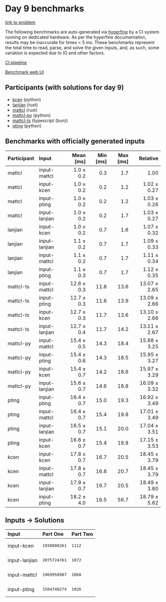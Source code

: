 # Day 9 benchmarks

[link to problem](https://adventofcode.com/2023/day/9)

The following benchmarks are auto-generated via
[hyperfine](https://github.com/sharkdp/hyperfine) by a CI system running on
dedicated hardware. As per the hyperfine documentation, results may be
inaccurate for times < 5 ms. These benchmarks represent the total time to read,
parse, and solve the given inputs, and, as such, some variation is expected due
to IO and other factors.

[CI pipeline](http://ci.papercode.net:8080/teams/main/pipelines/aoc2023)

[Benchmark web UI](https://aoc.ancalagon.black)


## Participants (with solutions for day 9)

- [kcen](https://github.com/kcen/aoc2023) (python)
- [lanjian](https://github.com/lanjian/aoc-2023) (rust)
- [mattcl](https://github.com/mattcl/aoc2023) (rust)
- [mattcl-py](https://github.com/mattcl/aoc2023-py) (python)
- [mattcl-ts](https://github.com/mattcl/aoc2023-js) (typescript (bun))
- [pting](https://github.com/pting/aoc2023) (python)


## Benchmarks with officially generated inputs

| Participant | Input | Mean [ms] | Min [ms] | Max [ms] | Relative |
|:---|:---|---:|---:|---:|---:|
| mattcl | input-mattcl | 1.0 ± 0.2 | 0.3 | 1.7 | 1.00 |
| mattcl | input-kcen | 1.0 ± 0.2 | 0.2 | 1.2 | 1.02 ± 0.27 |
| mattcl | input-pting | 1.0 ± 0.2 | 0.2 | 1.2 | 1.03 ± 0.26 |
| mattcl | input-lanjian | 1.0 ± 0.2 | 0.2 | 1.7 | 1.03 ± 0.27 |
| lanjian | input-kcen | 1.0 ± 0.2 | 0.7 | 1.6 | 1.07 ± 0.32 |
| lanjian | input-lanjian | 1.1 ± 0.2 | 0.7 | 1.7 | 1.09 ± 0.33 |
| lanjian | input-mattcl | 1.1 ± 0.2 | 0.7 | 1.7 | 1.11 ± 0.34 |
| lanjian | input-pting | 1.1 ± 0.3 | 0.7 | 1.7 | 1.12 ± 0.35 |
| mattcl-ts | input-mattcl | 12.6 ± 0.3 | 11.8 | 13.6 | 13.07 ± 2.65 |
| mattcl-ts | input-pting | 12.7 ± 0.3 | 11.8 | 13.9 | 13.09 ± 2.66 |
| mattcl-ts | input-kcen | 12.7 ± 0.3 | 11.7 | 13.6 | 13.10 ± 2.66 |
| mattcl-ts | input-lanjian | 12.7 ± 0.4 | 11.7 | 14.2 | 13.11 ± 2.67 |
| mattcl-py | input-mattcl | 15.4 ± 0.5 | 14.3 | 18.4 | 15.88 ± 3.25 |
| mattcl-py | input-pting | 15.4 ± 0.6 | 14.3 | 18.5 | 15.95 ± 3.27 |
| mattcl-py | input-kcen | 15.4 ± 0.7 | 14.2 | 18.6 | 15.97 ± 3.29 |
| mattcl-py | input-lanjian | 15.6 ± 0.7 | 14.6 | 18.8 | 16.09 ± 3.32 |
| pting | input-pting | 16.4 ± 0.7 | 15.0 | 19.3 | 16.92 ± 3.49 |
| pting | input-mattcl | 16.4 ± 0.7 | 15.4 | 19.8 | 17.01 ± 3.49 |
| pting | input-lanjian | 16.5 ± 0.7 | 15.1 | 20.0 | 17.04 ± 3.51 |
| pting | input-kcen | 16.6 ± 0.7 | 15.4 | 19.8 | 17.15 ± 3.53 |
| kcen | input-kcen | 17.8 ± 0.7 | 16.7 | 20.5 | 18.45 ± 3.79 |
| kcen | input-mattcl | 17.8 ± 0.7 | 16.8 | 20.7 | 18.45 ± 3.79 |
| kcen | input-lanjian | 17.9 ± 0.7 | 16.7 | 20.5 | 18.49 ± 3.80 |
| kcen | input-pting | 18.2 ± 4.0 | 16.5 | 56.7 | 18.79 ± 5.62 |


## Inputs -> Solutions

| Input | Part One | Part Two |
|:---|:---|:---|
|input-kcen|<pre>1938800261</pre>|<pre>1112</pre>|
|input-lanjian|<pre>2075724761</pre>|<pre>1072</pre>|
|input-mattcl|<pre>1969958987</pre>|<pre>1068</pre>|
|input-pting|<pre>1584748274</pre>|<pre>1026</pre>|